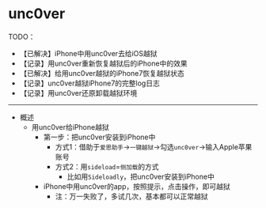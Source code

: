 # unc0ver

TODO：

* 【已解决】iPhone中用unc0ver去给iOS越狱
* 【记录】用unc0ver重新恢复越狱后的iPhone中的效果
* 【已解决】给用unc0ver越狱的iPhone7恢复越狱状态
* 【记录】unc0ver越狱iPhone7的完整log日志
* 【记录】用unc0ver还原卸载越狱环境

---

* 概述
  * 用unc0ver给iPhone越狱
    * 第一步：把unc0ver安装到iPhone中
      * 方式1：借助于`爱思助手`->`一键越狱`->勾选`unc0ver`->输入Apple苹果账号
      * 方式2：用`sideload`=`侧加载`的方式
        * 比如用`Sideloadly`，把unc0ver安装到iPhone中
    * iPhone中用unc0ver的app，按照提示，点击操作，即可越狱
      * 注：万一失败了，多试几次，基本都可以正常越狱
